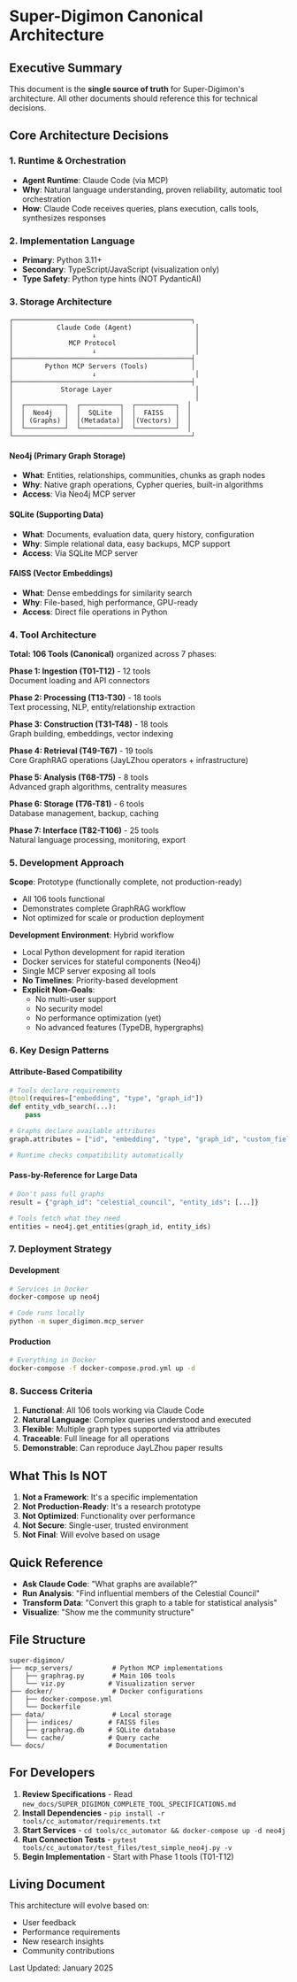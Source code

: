# Super-Digimon Canonical Architecture

## Executive Summary

This document is the **single source of truth** for Super-Digimon's architecture. All other documents should reference this for technical decisions.

## Core Architecture Decisions

### 1. Runtime & Orchestration
- **Agent Runtime**: Claude Code (via MCP)
- **Why**: Natural language understanding, proven reliability, automatic tool orchestration
- **How**: Claude Code receives queries, plans execution, calls tools, synthesizes responses

### 2. Implementation Language
- **Primary**: Python 3.11+
- **Secondary**: TypeScript/JavaScript (visualization only)
- **Type Safety**: Python type hints (NOT PydanticAI)

### 3. Storage Architecture

```
┌─────────────────────────────────────────────┐
│           Claude Code (Agent)                │
│                    ↓                         │
│              MCP Protocol                    │
│                    ↓                         │
├─────────────────────────────────────────────┤
│        Python MCP Servers (Tools)           │
│                    ↓                         │
├─────────────────────────────────────────────┤
│            Storage Layer                     │
│                                              │
│  ┌──────────┐  ┌──────────┐  ┌──────────┐  │
│  │  Neo4j   │  │  SQLite  │  │  FAISS   │  │
│  │ (Graphs) │  │(Metadata)│  │(Vectors) │  │
│  └──────────┘  └──────────┘  └──────────┘  │
└─────────────────────────────────────────────┘
```

#### Neo4j (Primary Graph Storage)
- **What**: Entities, relationships, communities, chunks as graph nodes
- **Why**: Native graph operations, Cypher queries, built-in algorithms
- **Access**: Via Neo4j MCP server

#### SQLite (Supporting Data)
- **What**: Documents, evaluation data, query history, configuration
- **Why**: Simple relational data, easy backups, MCP support
- **Access**: Via SQLite MCP server

#### FAISS (Vector Embeddings)
- **What**: Dense embeddings for similarity search
- **Why**: File-based, high performance, GPU-ready
- **Access**: Direct file operations in Python

### 4. Tool Architecture

**Total: 106 Tools (Canonical)** organized across 7 phases:

**Phase 1: Ingestion (T01-T12)** - 12 tools  
Document loading and API connectors

**Phase 2: Processing (T13-T30)** - 18 tools  
Text processing, NLP, entity/relationship extraction

**Phase 3: Construction (T31-T48)** - 18 tools  
Graph building, embeddings, vector indexing

**Phase 4: Retrieval (T49-T67)** - 19 tools  
Core GraphRAG operations (JayLZhou operators + infrastructure)

**Phase 5: Analysis (T68-T75)** - 8 tools  
Advanced graph algorithms, centrality measures

**Phase 6: Storage (T76-T81)** - 6 tools  
Database management, backup, caching

**Phase 7: Interface (T82-T106)** - 25 tools  
Natural language processing, monitoring, export

### 5. Development Approach

**Scope**: Prototype (functionally complete, not production-ready)
- All 106 tools functional
- Demonstrates complete GraphRAG workflow  
- Not optimized for scale or production deployment

**Development Environment**: Hybrid workflow
- Local Python development for rapid iteration
- Docker services for stateful components (Neo4j)
- Single MCP server exposing all tools
- **No Timelines**: Priority-based development
- **Explicit Non-Goals**:
  - No multi-user support
  - No security model
  - No performance optimization (yet)
  - No advanced features (TypeDB, hypergraphs)

### 6. Key Design Patterns

#### Attribute-Based Compatibility
```python
# Tools declare requirements
@tool(requires=["embedding", "type", "graph_id"])
def entity_vdb_search(...):
    pass

# Graphs declare available attributes
graph.attributes = ["id", "embedding", "type", "graph_id", "custom_field"]

# Runtime checks compatibility automatically
```

#### Pass-by-Reference for Large Data
```python
# Don't pass full graphs
result = {"graph_id": "celestial_council", "entity_ids": [...]}

# Tools fetch what they need
entities = neo4j.get_entities(graph_id, entity_ids)
```

### 7. Deployment Strategy

#### Development
```bash
# Services in Docker
docker-compose up neo4j

# Code runs locally
python -m super_digimon.mcp_server
```

#### Production
```bash
# Everything in Docker
docker-compose -f docker-compose.prod.yml up -d
```

### 8. Success Criteria

1. **Functional**: All 106 tools working via Claude Code
2. **Natural Language**: Complex queries understood and executed
3. **Flexible**: Multiple graph types supported via attributes
4. **Traceable**: Full lineage for all operations
5. **Demonstrable**: Can reproduce JayLZhou paper results

## What This Is NOT

1. **Not a Framework**: It's a specific implementation
2. **Not Production-Ready**: It's a research prototype
3. **Not Optimized**: Functionality over performance
4. **Not Secure**: Single-user, trusted environment
5. **Not Final**: Will evolve based on usage

## Quick Reference

- **Ask Claude Code**: "What graphs are available?"
- **Run Analysis**: "Find influential members of the Celestial Council"
- **Transform Data**: "Convert this graph to a table for statistical analysis"
- **Visualize**: "Show me the community structure"

## File Structure

```
super-digimon/
├── mcp_servers/          # Python MCP implementations
│   ├── graphrag.py       # Main 106 tools
│   └── viz.py           # Visualization server
├── docker/               # Docker configurations
│   ├── docker-compose.yml
│   └── Dockerfile
├── data/                 # Local storage
│   ├── indices/         # FAISS files
│   ├── graphrag.db      # SQLite database
│   └── cache/           # Query cache
└── docs/                # Documentation
```

## For Developers

1. **Review Specifications** - Read `new_docs/SUPER_DIGIMON_COMPLETE_TOOL_SPECIFICATIONS.md`
2. **Install Dependencies** - `pip install -r tools/cc_automator/requirements.txt`
3. **Start Services** - `cd tools/cc_automator && docker-compose up -d neo4j`
4. **Run Connection Tests** - `pytest tools/cc_automator/test_files/test_simple_neo4j.py -v`
5. **Begin Implementation** - Start with Phase 1 tools (T01-T12)

## Living Document

This architecture will evolve based on:
- User feedback
- Performance requirements
- New research insights
- Community contributions

Last Updated: January 2025